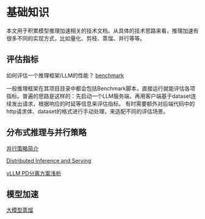 # 基础知识

本文用于积累模型推理加速相关的技术文档。从具体的技术思路来看，推理加速有很多不同的实现方式，比如量化、剪枝、蒸馏、并行等等。

## 评估指标

如何评估一个推理框架/LLM的性能？
[benchmark](./base_knowledge.md)

一般推理框架在其项目目录中都会包括Benchmark脚本，直接运行就能评估各项指标。普遍的思路是这样的：先启动一个LLM服务端，再用客户端基于dataset连续发出请求，根据响应的时延等信息来评估指标。
有时需要额外对后端代码中的http请求体、dataset的格式进行手动处理，来适配不同的评估场景。

## 分布式推理与并行策略

[并行策略简介](./concurrency_intro.md)

[Distributed Inference and Serving](https://docs.vllm.ai/en/latest/serving/distributed_serving.html#running-vllm-on-multiple-nodes)

[vLLM PD分离方案浅析](https://zhuanlan.zhihu.com/p/1889243870430201414)

## 模型加速

[大模型蒸馏](https://www.zhihu.com/question/625415893/answer/3243565375)
